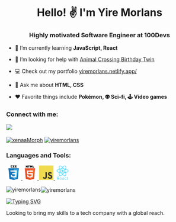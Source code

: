 <h1 align="center">Hello! ✌️ I'm Yire Morlans</h1>
<h3 align="center">Highly motivated Software Engineer at 100Devs</h3>



- 🌱 I’m currently learning **JavaScript, React**

- 🤝 I’m looking for help with [Animal Crossing Birthday Twin](https://github.com/yiremorlans/ac-birthdaytwin)

- 💻 Check out my portfolio [yiremorlans.netlify.app/](https://yiremorlans.netlify.app/)

- 💬 Ask me about **HTML, CSS**

- ❤️ Favorite things include **Pokémon, 👽 Sci-fi, 🕹️ Video games**



<h3 align="left">Connect with me:</h3>
<img src="https://www.codewars.com/users/XenaaMorph%20/badges/small">
<p align="left">
<a href="https://twitter.com/xenaaMorph" target="blank"><img align="center" src="https://raw.githubusercontent.com/rahuldkjain/github-profile-readme-generator/master/src/images/icons/Social/twitter.svg" alt="xenaaMorph" height="30" width="40" /></a>
<a href="https://linkedin.com/in/yiremorlans" target="blank"><img align="center" src="https://raw.githubusercontent.com/rahuldkjain/github-profile-readme-generator/master/src/images/icons/Social/linked-in-alt.svg" alt="yiremorlans" height="30" width="40" /></a>
</p>

<h3 align="left">Languages and Tools:</h3>
<p align="left"> <a href="https://www.w3schools.com/css/" target="_blank" rel="noreferrer"> <img src="https://raw.githubusercontent.com/devicons/devicon/master/icons/css3/css3-original-wordmark.svg" alt="css3" width="40" height="40"/> </a> <a href="https://www.w3.org/html/" target="_blank" rel="noreferrer"> <img src="https://raw.githubusercontent.com/devicons/devicon/master/icons/html5/html5-original-wordmark.svg" alt="html5" width="40" height="40"/> </a> <a href="https://developer.mozilla.org/en-US/docs/Web/JavaScript" target="_blank" rel="noreferrer"> <img src="https://raw.githubusercontent.com/devicons/devicon/master/icons/javascript/javascript-original.svg" alt="javascript" width="40" height="40"/> </a> <a href="https://reactjs.org/" target="_blank" rel="noreferrer"> <img src="https://raw.githubusercontent.com/devicons/devicon/master/icons/react/react-original-wordmark.svg" alt="react" width="40" height="40"/> </a> </p>

<p><img align="left" src="https://github-readme-stats.vercel.app/api/top-langs?username=yiremorlans&show_icons=true&locale=en&layout=compact" alt="yiremorlans" /></p>

<p><img align="center" src="https://github-readme-streak-stats.herokuapp.com/?user=yiremorlans&" alt="yiremorlans" /></p>

[![Typing SVG](https://readme-typing-svg.herokuapp.com?font=Roboto+mono&size=22&duration=5024&vCenter=true&lines=Take+me+to+your+leader)](https://git.io/typing-svg)
<p>Looking to bring my skills to a tech company with a global reach.</p>
